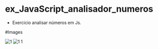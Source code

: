# ex_JavaScript_analisador_numeros
- Exercicio analisar números em Js.

#Images

![1](https://user-images.githubusercontent.com/80997263/193271937-370653f7-3fd8-4da6-880b-5fb6a733747d.png)
![1 1](https://user-images.githubusercontent.com/80997263/193271943-b0e71659-9ac3-4c19-aff7-02ae2e67947c.png)
